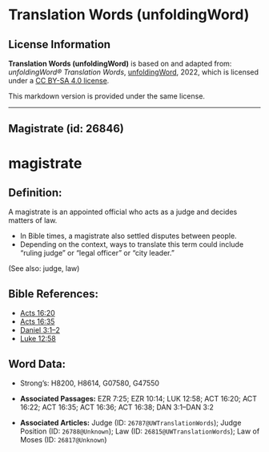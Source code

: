 # Translation Words (unfoldingWord)

## License Information

**Translation Words (unfoldingWord)** is based on and adapted from: _unfoldingWord® Translation Words_, [unfoldingWord](https://unfoldingword.org/utw), 2022, which is licensed under a [CC BY-SA 4.0 license](https://creativecommons.org/licenses/by-sa/4.0/legalcode.en).

This markdown version is provided under the same license.



--------------------------------

## Magistrate (id: 26846)

magistrate
==========

Definition:
-----------

A magistrate is an appointed official who acts as a judge and decides matters of law.

* In Bible times, a magistrate also settled disputes between people.
* Depending on the context, ways to translate this term could include “ruling judge” or “legal officer” or “city leader.”

(See also: judge, law)

Bible References:
-----------------

* [Acts 16:20](https://ref.ly/Acts16:20)
* [Acts 16:35](https://ref.ly/Acts16:35)
* [Daniel 3:1–2](https://ref.ly/Dan3:1-Dan3:2)
* [Luke 12:58](https://ref.ly/Luke12:58)

Word Data:
----------

* Strong’s: H8200, H8614, G07580, G47550

* **Associated Passages:** EZR 7:25; EZR 10:14; LUK 12:58; ACT 16:20; ACT 16:22; ACT 16:35; ACT 16:36; ACT 16:38; DAN 3:1–DAN 3:2
* **Associated Articles:** Judge (ID: `26787@UWTranslationWords`); Judge Position (ID: `26788@Unknown`); Law (ID: `26815@UWTranslationWords`); Law of Moses (ID: `26817@Unknown`)


